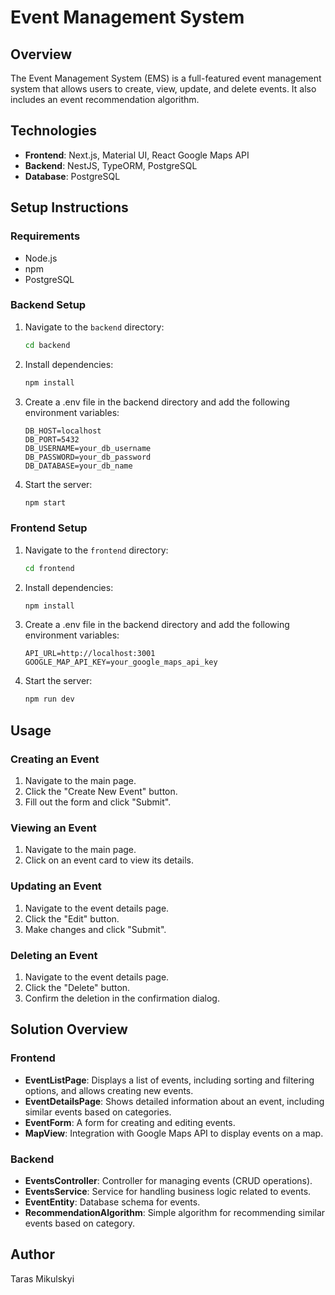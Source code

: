 # Event Management System

## Overview

The Event Management System (EMS) is a full-featured event management system that allows users to create, view, update, and delete events. It also includes an event recommendation algorithm.

## Technologies

- **Frontend**: Next.js, Material UI, React Google Maps API
- **Backend**: NestJS, TypeORM, PostgreSQL
- **Database**: PostgreSQL

## Setup Instructions

### Requirements

- Node.js
- npm
- PostgreSQL

### Backend Setup

1. Navigate to the `backend` directory:

   ```bash
   cd backend
2. Install dependencies:
    ```bash
    npm install
3. Create a .env file in the backend directory and add the following environment variables:
    ```env
    DB_HOST=localhost
    DB_PORT=5432
    DB_USERNAME=your_db_username
    DB_PASSWORD=your_db_password
    DB_DATABASE=your_db_name
4. Start the server:
    ```bash
    npm start
### Frontend Setup
1. Navigate to the `frontend` directory:

   ```bash
   cd frontend
2. Install dependencies:
    ```bash
    npm install
3. Create a .env file in the backend directory and add the following environment variables:
    ```env
    API_URL=http://localhost:3001
    GOOGLE_MAP_API_KEY=your_google_maps_api_key
4. Start the server:
    ```bash
    npm run dev
## Usage

### Creating an Event

1. Navigate to the main page.
2. Click the "Create New Event" button.
3. Fill out the form and click "Submit".

### Viewing an Event

1. Navigate to the main page.
2. Click on an event card to view its details.

### Updating an Event

1. Navigate to the event details page.
2. Click the "Edit" button.
3. Make changes and click "Submit".

### Deleting an Event

1. Navigate to the event details page.
2. Click the "Delete" button.
3. Confirm the deletion in the confirmation dialog.

## Solution Overview

### Frontend

- **EventListPage**: Displays a list of events, including sorting and filtering options, and allows creating new events.
- **EventDetailsPage**: Shows detailed information about an event, including similar events based on categories.
- **EventForm**: A form for creating and editing events.
- **MapView**: Integration with Google Maps API to display events on a map.

### Backend

- **EventsController**: Controller for managing events (CRUD operations).
- **EventsService**: Service for handling business logic related to events.
- **EventEntity**: Database schema for events.
- **RecommendationAlgorithm**: Simple algorithm for recommending similar events based on category.

## Author

Taras Mikulskyi
